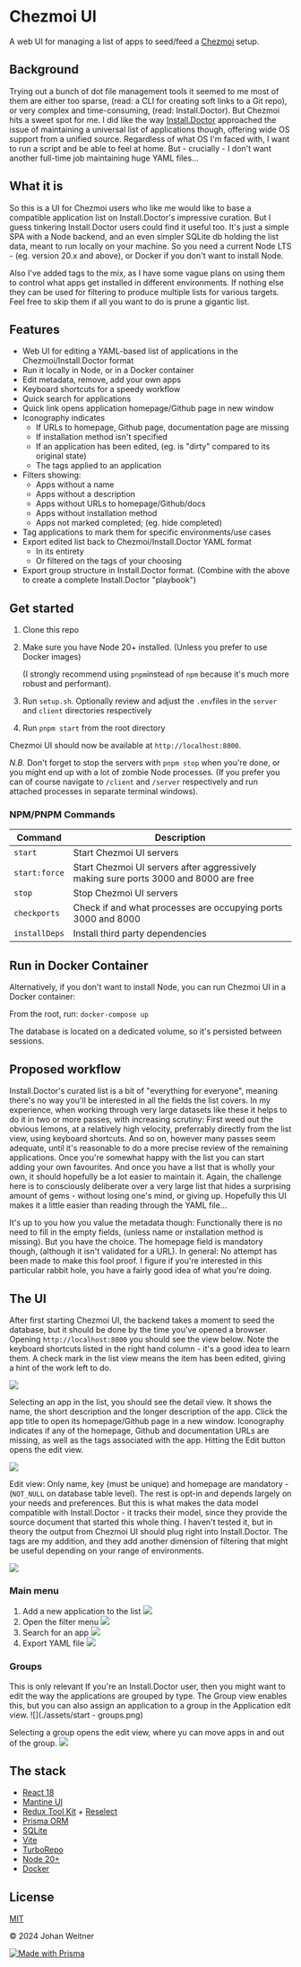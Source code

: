 # Chezmoi UI

A web UI for managing a list of apps to seed/feed a [Chezmoi](https://github.com/twpayne/chezmoi) setup.


## Background

Trying out a bunch of dot file management tools it seemed to me most of them are either too sparse, (read: a CLI for creating soft links to a Git repo), or very complex and time-consuming, (read: Install.Doctor). But Chezmoi hits a sweet spot for me. I did like the way [Install.Doctor](https://github.com/megabyte-labs/install.doctor) approached the issue of maintaining a universal list of applications though, offering wide OS support from a unified source. Regardless of what OS I'm faced with, I want to run a script and be able to feel at home. But - crucially - I don't want another full-time job maintaining huge YAML files...



## What it is

So this is a UI for Chezmoi users who like me would like to base a compatible application list on Install.Doctor's impressive curation. But I guess tinkering Install.Doctor users could find it useful too. It's just a simple SPA with a Node backend, and an even simpler SQLite db holding the list data, meant to run locally on your machine. So you need a current Node LTS - (eg. version 20.x and above), or Docker if you don't want to install Node.

Also I've added tags to the mix, as I have some vague plans on using them to control what apps get installed in different environments. If nothing else they can be used for filtering to produce multiple lists for various targets. Feel free to skip them if all you want to do is prune a gigantic list.



## Features

- Web UI for editing a YAML-based list of applications in the Chezmoi/Install.Doctor format
- Run it locally in Node, or in a Docker container
- Edit metadata, remove, add your own apps
- Keyboard shortcuts for a speedy workflow
- Quick search for applications
- Quick link opens application homepage/Github page in new window
- Iconography indicates
  - If URLs to homepage, Github page, documentation page are missing
  - If installation method isn't specified
  - If an application has been edited, (eg. is "dirty" compared to its original state)
  - The tags applied to an application
- Filters showing:
  - Apps without a name
  - Apps without a description
  - Apps without URLs to homepage/Github/docs
  - Apps without installation method
  - Apps not marked completed; (eg. hide completed)
- Tag applications to mark them for specific environments/use cases
- Export edited list back to Chezmoi/Install.Doctor YAML format
  - In its entirety
  - Or filtered on the tags of your choosing
- Export group structure in Install.Doctor format. (Combine with the above to create a complete Install.Doctor "playbook")



## Get started

1. Clone this repo

1. Make sure you have Node 20+ installed. (Unless you prefer to use Docker images)

   (I strongly recommend using `pnpm`instead of `npm` because it's much more robust and performant).

1. Run `setup.sh`. Optionally review and adjust the `.env`files in the `server` and `client` directories respectively

1. Run `pnpm start` from the root directory

Chezmoi UI should now be available at `http://localhost:8000`.

*N.B.* Don't forget to stop the servers with `pnpm stop` when you're done, or you might end up with a lot of zombie Node processes. (If you prefer you can of course navigate to `/client` and `/server` respectively and run attached processes in separate terminal windows).

### NPM/PNPM Commands
| Command       | Description                                                  |
| ------------- | ------------------------------------------------------------ |
| `start`       | Start Chezmoi UI servers                                     |
| `start:force` | Start Chezmoi UI servers after aggressively making sure ports 3000 and 8000 are free |
| `stop`        | Stop Chezmoi UI servers                                      |
| `checkports`  | Check if and what processes are occupying ports 3000 and 8000 |
| `installDeps` | Install third party dependencies                             |



## Run in Docker Container

Alternatively, if you don't want to install Node, you can run Chezmoi UI in a Docker container:

From the root, run:
```docker-compose up```

The database is located on a dedicated volume, so it's persisted between sessions.



## Proposed workflow

Install.Doctor's curated list is a bit of "everything for everyone", meaning there's no way you'll be interested in all the fields the list covers. In my experience, when working through very large datasets like these it helps to do it in two or more passes, with increasing scrutiny: First weed out the obvious lemons, at a relatively high velocity, preferrably directly from the list view, using keyboard shortcuts. And so on, however many passes seem adequate, until it's reasonable to do a more precise review of the remaining applications. Once you're somewhat happy with the list you can start adding your own favourites. And once you have a list that is wholly your own, it should hopefully be a lot easier to maintain it. Again, the challenge here is to consciously deliberate over a very large list that hides a surprising amount of gems - without losing one's mind, or giving up.  Hopefully this UI makes it a little easier than reading through the YAML file...

It's up to you how you value the metadata though: Functionally there is no need to fill in the empty fields, (unless name or installation method is missing). But you have the choice. The homepage field is mandatory though, (although it isn't validated for a URL). In general: No attempt has been made to make this fool proof. I figure if you're interested in this particular rabbit hole, you have a fairly good idea of what you're doing.



## The UI

After first starting Chezmoi UI, the backend takes a moment to seed the database, but it should be done by the time you've opened a browser. Opening `http://localhost:8000` you should see the view below. Note the keyboard shortcuts listed in the right hand column - it's a good idea to learn them. A check mark in the list view means the item has been edited, giving a hint of the work left to do.

![](./assets/start.png)


Selecting an app in the list, you should see the detail view. It shows the name, the short description and the longer description of the app. Click the app title to open its homepage/Github page in a new window. Iconography indicates if any of the homepage, Github and documentation URLs are missing, as well as the tags associated with the app.  Hitting the Edit button opens the edit view.

![](./assets/app-selection.png)


Edit view: Only name, key (must be unique) and homepage are mandatory - (`NOT_NULL` on database table level). The rest is opt-in and depends largely on your needs and preferences. But this is what makes the data model compatible with Install.Doctor - it tracks their model, since they provide the source document that started this whole thing. I haven't tested it, but in theory the output from Chezmoi UI should plug right into Install.Doctor. The tags are my addition, and they add another dimension of filtering that might be useful depending on your range of environments.

![](./assets/app-edit.png)



### Main menu

1. Add a new application to the list
   ![](./assets/menu-1.png)
2. Open the filter menu
   ![](./assets/menu-2.png)
3. Search for an app
   ![](./assets/menu-3.png)
4. Export YAML file
   ![](./assets/menu-4.png)



### Groups

This is only relevant If you're an Install.Doctor user, then you might want to edit the way the applications are grouped by type. The Group view enables this, but you can also assign an application to a group in the Application edit view.
![](./assets/start - groups.png)

Selecting a group opens the edit view, where yu can move apps in and out of the group.
![](./assets/group-edit.png)





## The stack

- [React 18](https://react.dev/)
- [Mantine UI](https://mantine.dev/)
- [Redux Tool Kit](https://redux-toolkit.js.org/) + [Reselect](https://reselect.js.org/)
- [Prisma ORM](https://www.prisma.io/)
- [SQLite](https://www.sqlite.org/)
- [Vite](https://vitest.dev/)
- [TurboRepo](https://turbo.build/)
- [Node 20+](https://nodejs.org/)
- [Docker](https://www.docker.com/)



## License

[MIT](https://opensource.org/license/MIT)

© 2024 Johan Weitner


[![Made with Prisma](http://made-with.prisma.io/dark.svg)](https://prisma.io)